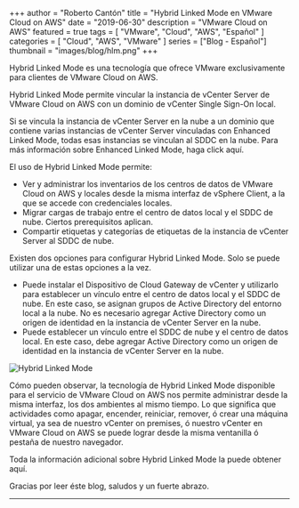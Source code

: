 +++
author = "Roberto Cantón"
title = "Hybrid Linked Mode en VMware Cloud on AWS"
date = "2019-06-30"
description = "VMware Cloud on AWS"
featured = true
tags = [
    "VMware",
    "Cloud",
    "AWS",
    "Español"
]
categories = [
    "Cloud",
    "AWS",
    "VMware"
]
series = ["Blog - Español"]
thumbnail = "images/blog/hlm.png"
+++

Hybrid Linked Mode es una tecnología que ofrece VMware exclusivamente para clientes de VMware Cloud on AWS.

Hybrid Linked Mode permite vincular la instancia de vCenter Server de VMware Cloud on AWS con un dominio de vCenter Single Sign-On local. 

Si se vincula la instancia de vCenter Server en la nube a un dominio que contiene varias instancias de vCenter Server vinculadas con Enhanced Linked Mode, todas esas instancias se vinculan al SDDC en la nube.  Para más información sobre Enhanced Linked Mode, haga click aquí.

El uso de Hybrid Linked Mode permite:

- Ver y administrar los inventarios de los centros de datos de VMware Cloud on AWS y locales desde la misma interfaz de vSphere Client, a la que se accede con credenciales locales. 
- Migrar cargas de trabajo entre el centro de datos local y el SDDC de nube. Ciertos prerequisitos aplican.
- Compartir etiquetas y categorías de etiquetas de la instancia de vCenter Server al SDDC de nube.

Existen dos opciones para configurar Hybrid Linked Mode. Solo se puede utilizar una de estas opciones a la vez.

- Puede instalar el Dispositivo de Cloud Gateway de vCenter y utilizarlo para establecer un vínculo entre el centro de datos local y  el SDDC de nube. En este caso, se asignan grupos de Active Directory del entorno local a la nube. No es necesario agregar Active Directory  como un origen de identidad en la instancia de vCenter Server en la nube. 
- Puede  establecer un vínculo entre el SDDC de nube y el centro de datos local.  En este caso, debe agregar Active Directory como un origen de identidad  en la instancia de vCenter Server en la nube.

![Hybrid Linked Mode](../../../images/blog/hlm-vmc.png)

Cómo pueden observar, la tecnología de Hybrid Linked Mode disponible para el servicio de VMware Cloud on AWS nos permite administrar desde la misma interfaz, los dos ambientes al mismo tiempo. Lo que significa que actividades como apagar, encender, reiniciar, remover, ó crear una máquina virtual, ya sea de nuestro vCenter on premises, ó nuestro vCenter en VMware Cloud on AWS se puede lograr desde la misma ventanilla ó pestaña de nuestro navegador.

Toda la información adicional sobre Hybrid Linked Mode la puede obtener aquí.

Gracias por leer éste blog, saludos y un fuerte abrazo.

---
